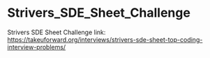 # Strivers_SDE_Sheet_Challenge
Strivers SDE Sheet Challenge
link: https://takeuforward.org/interviews/strivers-sde-sheet-top-coding-interview-problems/

